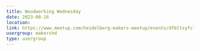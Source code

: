 ```yaml
---
title: Woodworking Wednesday
date: 2023-08-16
location: 
link: https://www.meetup.com/heidelberg-makers-meetup/events/dfbltsyfclbvb/
usergroup: makershd
type: usergroup
---
```

